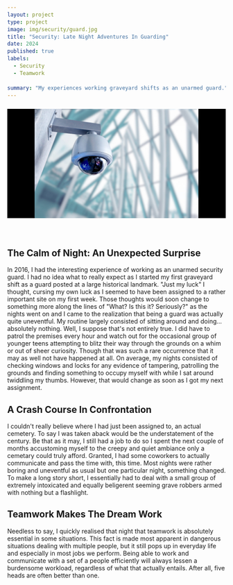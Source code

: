```yaml
---
layout: project
type: project
image: img/security/guard.jpg
title: "Security: Late Night Adventures In Guarding"
date: 2024
published: true
labels:
  - Security
  - Teamwork
    
summary: "My experiences working graveyard shifts as an unarmed guard."
---
```


<center> <img style="padding: 10px 0 35px 0" width="700px" class="img-fluid" src="../img/security/camera.jpg"> </center>

## The Calm of Night: An Unexpected Surprise
In 2016, I had the interesting experience of working as an unarmed security guard. I had no idea what to really expect as I started my first graveyard shift as a guard posted at a large historical landmark. "Just my luck" I thought, cursing my own luck as I seemed to have been assigned to a rather important site on my first week. Those thoughts would soon change to something more along the lines of "What? Is this it? Seriously?" as the nights went on and I came to the realization that being a guard was actually quite uneventful. My routine largely consisted of sitting around and doing... absolutely nothing. Well, I suppose that's not entirely true. I did have to patrol the premises every hour and watch out for the occasional group of younger teens attempting to blitz their way through the grounds on a whim or out of sheer curiosity. Though that was such a rare occurrence that it may as well not have happened at all. On average, my nights consisted of checking windows and locks for any evidence of tampering, patrolling the grounds and finding something to occupy myself with while I sat around twiddling my thumbs. However, that would change as soon as I got my next assignment.

## A Crash Course In Confrontation
I couldn't really believe where I had just been assigned to, an actual cemetery. To say I was taken aback would be the understatement of the century. Be that as it may, I still had a job to do so I spent the next couple of months accustoming myself to the creepy and quiet ambiance only a cemetary could truly afford. Granted, I had some coworkers to actually communicate and pass the time with, this time. Most nights were rather boring and uneventful as usual but one particular night, something changed. To make a long story short, I essentially had to deal with a small group of extremely intoxicated and equally beligerent seeming grave robbers armed with nothing but a flashlight.

## Teamwork Makes The Dream Work
Needless to say, I quickly realised that night that teamwork is absolutely essential in some situations. This fact is made most apparent in dangerous situations dealing with multiple people, but it still pops up in everyday life and especially in most jobs we perform. Being able to work and communicate with a set of a people efficiently will always lessen a burdensome workload, regardless of what that actually entails. After all, five heads are often better than one.
